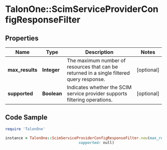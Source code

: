 # TalonOne::ScimServiceProviderConfigResponseFilter

## Properties

Name | Type | Description | Notes
------------ | ------------- | ------------- | -------------
**max_results** | **Integer** | The maximum number of resources that can be returned in a single filtered query response. | [optional] 
**supported** | **Boolean** | Indicates whether the SCIM service provider supports filtering operations. | [optional] 

## Code Sample

```ruby
require 'TalonOne'

instance = TalonOne::ScimServiceProviderConfigResponseFilter.new(max_results: null,
                                 supported: null)
```


